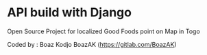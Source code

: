 # API build with Django

Open Source Project for localized Good Foods point on Map in Togo

Coded by : Boaz Kodjo BoazAK (https://gitlab.com/BoazAK)